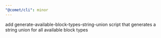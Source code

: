 ```yaml
---
"@comet/cli": minor
---
```


add generate-available-block-types-string-union script that generates a string union for all available block types

